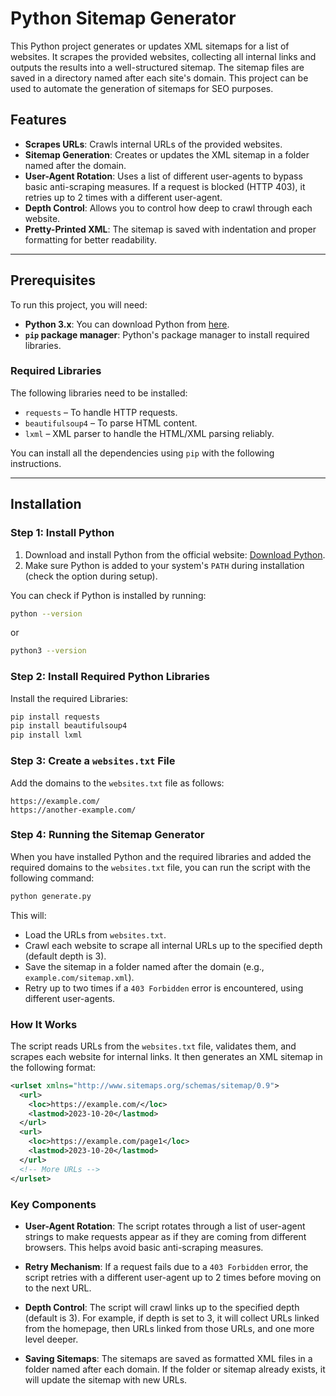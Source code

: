 # Python Sitemap Generator

This Python project generates or updates XML sitemaps for a list of websites. It scrapes the provided websites, collecting all internal links and outputs the results into a well-structured sitemap. The sitemap files are saved in a directory named after each site's domain. This project can be used to automate the generation of sitemaps for SEO purposes.

## Features

- **Scrapes URLs**: Crawls internal URLs of the provided websites.
- **Sitemap Generation**: Creates or updates the XML sitemap in a folder named after the domain.
- **User-Agent Rotation**: Uses a list of different user-agents to bypass basic anti-scraping measures. If a request is blocked (HTTP 403), it retries up to 2 times with a different user-agent.
- **Depth Control**: Allows you to control how deep to crawl through each website.
- **Pretty-Printed XML**: The sitemap is saved with indentation and proper formatting for better readability.

---

## Prerequisites

To run this project, you will need:

- **Python 3.x**: You can download Python from [here](https://www.python.org/downloads/).
- **`pip` package manager**: Python's package manager to install required libraries.

### Required Libraries

The following libraries need to be installed:

- `requests` – To handle HTTP requests.
- `beautifulsoup4` – To parse HTML content.
- `lxml` – XML parser to handle the HTML/XML parsing reliably.

You can install all the dependencies using `pip` with the following instructions.

---

## Installation

### Step 1: Install Python

1. Download and install Python from the official website: [Download Python](https://www.python.org/downloads/).
2. Make sure Python is added to your system's `PATH` during installation (check the option during setup).

You can check if Python is installed by running:

```bash
python --version
```

or 

```bash
python3 --version
```

### Step 2: Install Required Python Libraries

Install the required Libraries:

```bash
pip install requests
pip install beautifulsoup4
pip install lxml
```

### Step 3: Create a `websites.txt` File

Add the domains to the `websites.txt` file as follows:

```
https://example.com/
https://another-example.com/
```

### Step 4: Running the Sitemap Generator

When you have installed Python and the required libraries and added the required domains to the `websites.txt` file, you can run the script with the following command:

```bash
python generate.py
```

This will:

- Load the URLs from `websites.txt`.
- Crawl each website to scrape all internal URLs up to the specified depth (default depth is 3).
- Save the sitemap in a folder named after the domain (e.g., `example.com/sitemap.xml`).
- Retry up to two times if a `403 Forbidden` error is encountered, using different user-agents.

### How It Works

The script reads URLs from the `websites.txt` file, validates them, and scrapes each website for internal links. It then generates an XML sitemap in the following format:

```xml
<urlset xmlns="http://www.sitemaps.org/schemas/sitemap/0.9">
  <url>
    <loc>https://example.com/</loc>
    <lastmod>2023-10-20</lastmod>
  </url>
  <url>
    <loc>https://example.com/page1</loc>
    <lastmod>2023-10-20</lastmod>
  </url>
  <!-- More URLs -->
</urlset>
```

### Key Components

- **User-Agent Rotation**: The script rotates through a list of user-agent strings to make requests appear as if they are coming from different browsers. This helps avoid basic anti-scraping measures.

- **Retry Mechanism**: If a request fails due to a `403 Forbidden` error, the script retries with a different user-agent up to 2 times before moving on to the next URL.

- **Depth Control**: The script will crawl links up to the specified depth (default is 3). For example, if depth is set to 3, it will collect URLs linked from the homepage, then URLs linked from those URLs, and one more level deeper.

- **Saving Sitemaps**: The sitemaps are saved as formatted XML files in a folder named after each domain. If the folder or sitemap already exists, it will update the sitemap with new URLs.
